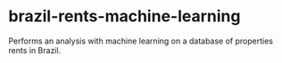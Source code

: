 # brazil-rents-machine-learning
Performs an analysis with machine learning on a database of properties rents in Brazil.
